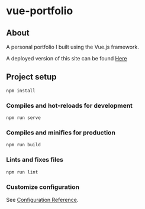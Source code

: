 # vue-portfolio

## About
A personal portfolio I built using the Vue.js framework.

A deployed version of this site can be found [Here](https://vibrant-shannon-3e9541.netlify.app/)

## Project setup
```
npm install
```

### Compiles and hot-reloads for development
```
npm run serve
```

### Compiles and minifies for production
```
npm run build
```

### Lints and fixes files
```
npm run lint
```

### Customize configuration
See [Configuration Reference](https://cli.vuejs.org/config/).
